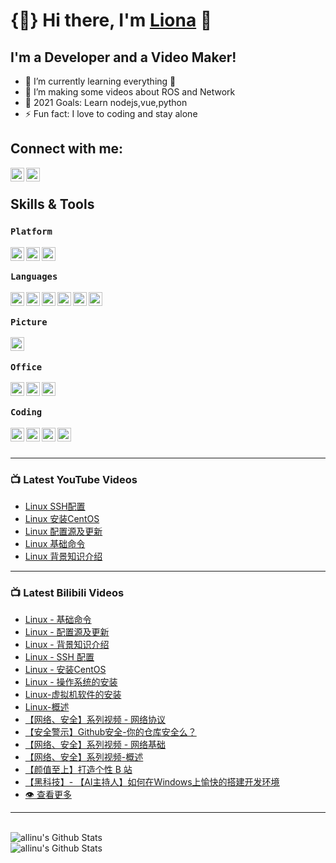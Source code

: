 # {🌼} Hi there, I'm [Liona][website] 👋

## I'm a Developer and a Video Maker!

- 🌱 I’m currently learning everything 🤣
- 👯 I’m making some videos about ROS and Network
- 🥅 2021 Goals: Learn nodejs,vue,python
- ⚡ Fun fact: I love to coding and stay alone

## Connect with me:

[<img align="left" alt="Liona | Github" width="22px" src="https://cdn.jsdelivr.net/npm/simple-icons@v3/icons/github.svg" />][website]


[<img align="left" alt="Liona | Bilibili" width="22px" src="https://cdn.jsdelivr.net/npm/simple-icons@3.4.0/icons/bilibili.svg" />][bilibili]

<br />

## Skills & Tools

### `Platform`

<img align="left" alt="linux" width="22px" src="https://cdn.jsdelivr.net/npm/simple-icons@3.4.0/icons/linux.svg" />
<img align="left" alt="Mac" width="22px" src="https://cdn.jsdelivr.net/npm/simple-icons@3.4.0/icons/apple.svg" />
<img align="left" alt="windows" width="22px" src="https://cdn.jsdelivr.net/npm/simple-icons@3.4.0/icons/windows.svg" />

<br />


### `Languages`

<img align="left" alt="markdown" width="22px" src="https://cdn.jsdelivr.net/npm/simple-icons@3.4.0/icons/markdown.svg" />
<img align="left" alt="python" width="22px" src="https://cdn.jsdelivr.net/npm/simple-icons@3.4.0/icons/python.svg" />
<img align="left" alt="docker" width="22px" src="https://cdn.jsdelivr.net/npm/simple-icons@3.4.0/icons/docker.svg" />
<img align="left" alt="html" width="22px" src="https://cdn.jsdelivr.net/npm/simple-icons@3.4.0/icons/html5.svg" />
<img align="left" alt="css" width="22px" src="https://cdn.jsdelivr.net/npm/simple-icons@3.4.0/icons/css3.svg" />
<img align="left" alt="js" width="22px" src="https://cdn.jsdelivr.net/npm/simple-icons@3.4.0/icons/javascript.svg" />


<br />

### `Picture`

<img align="left" alt="ps" width="22px" src="https://cdn.jsdelivr.net/npm/simple-icons@3.4.0/icons/adobephotoshop.svg" />

<br />

### `Office`

<img align="left" alt="word" width="22px" src="https://cdn.jsdelivr.net/npm/simple-icons@3.4.0/icons/microsoftword.svg" />
<img align="left" alt="excel" width="22px" src="https://cdn.jsdelivr.net/npm/simple-icons@3.4.0/icons/microsoftexcel.svg" />
<img align="left" alt="ppt" width="22px" src="https://cdn.jsdelivr.net/npm/simple-icons@3.4.0/icons/microsoftpowerpoint.svg" />

<br />

###  `Coding`

<img align="left" alt="code" width="22px" src="https://cdn.jsdelivr.net/npm/simple-icons@3.4.0/icons/visualstudiocode.svg" />
<img align="left" alt="code" width="22px" src="https://cdn.jsdelivr.net/npm/simple-icons@3.4.0/icons/sublimetext.svg" />
<img align="left" alt="code" width="22px" src="https://cdn.jsdelivr.net/npm/simple-icons@3.4.0/icons/pycharm.svg" />
<img align="left" alt="code" width="22px" src="https://cdn.jsdelivr.net/npm/simple-icons@3.4.0/icons/vim.svg" />

<br />
<br />

---

### 📺 Latest YouTube Videos
<!-- YOUTUBE:START -->
- [Linux SSH配置](https://www.youtube.com/watch?v=3teN40xe8Lc)
- [Linux 安装CentOS](https://www.youtube.com/watch?v=duOlCaLglUQ)
- [Linux 配置源及更新](https://www.youtube.com/watch?v=cqNhvVPeuNU)
- [Linux 基础命令](https://www.youtube.com/watch?v=2r3ea5IEzG8)
- [Linux 背景知识介绍](https://www.youtube.com/watch?v=bzkJUP5jZQo)
<!-- YOUTUBE:END -->

---

### 📺 Latest Bilibili Videos
<!-- BILIBILI:START -->
- [Linux - 基础命令](https://www.bilibili.com/video/BV1xA411Y7dT)
- [Linux - 配置源及更新](https://www.bilibili.com/video/BV1ch411d7fP)
- [Linux - 背景知识介绍](https://www.bilibili.com/video/BV1f54y1v77s)
- [Linux - SSH 配置](https://www.bilibili.com/video/BV1xC4y1b7uh)
- [Linux - 安装CentOS](https://www.bilibili.com/video/BV1ZD4y1m7jb)
- [Linux - 操作系统的安装](https://www.bilibili.com/video/BV1iK411J7fb)
- [Linux-虚拟机软件的安装](https://www.bilibili.com/video/BV1Zp4y1i7xo)
- [Linux-概述](https://www.bilibili.com/video/BV1a54y1q7fh)
- [【网络、安全】系列视频 - 网络协议](https://www.bilibili.com/video/BV1DZ4y1u7ti)
- [【安全警示】Github安全-你的仓库安全么？](https://www.bilibili.com/video/BV1Vt4y1X7NF)
- [【网络、安全】系列视频 - 网络基础](https://www.bilibili.com/video/BV1n5411a7fJ)
- [【网络、安全】系列视频-概述](https://www.bilibili.com/video/BV1i54y1v7WQ)
- [【颜值至上】打造个性 B 站](https://www.bilibili.com/video/BV1ff4y1m7CY)
- [【黑科技】- 【AI主持人】如何在Windows上愉快的搭建开发环境](https://www.bilibili.com/video/BV1Mz41187rF)
- [ 👁 查看更多](https://space.bilibili.com/226944104)
<!-- BILIBILI:END -->

---
<br />

<img align="left" alt="allinu's Github Stats" src="https://github-readme-stats.vercel.app/api?username=allinu&show_icons=true&hide_border=true" />

<br/>

<img align="left" alt="allinu's Github Stats" src="https://github-readme-stats.vercel.app/api/top-langs/?username=allinu&hide_border=true&layout=compact" />



[website]: https://allinu.github.io/
[bilibili]: https://space.bilibili.com/226944104
